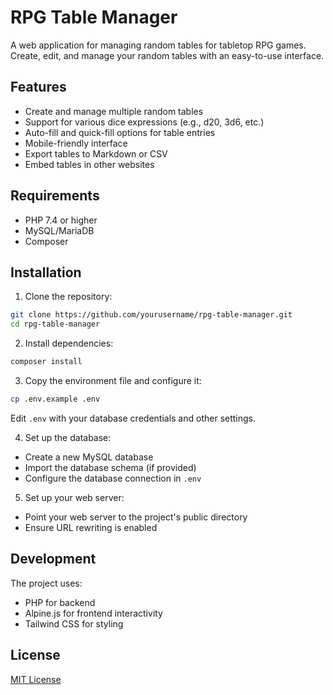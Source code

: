 # RPG Table Manager

A web application for managing random tables for tabletop RPG games. Create, edit, and manage your random tables with an easy-to-use interface.

## Features

- Create and manage multiple random tables
- Support for various dice expressions (e.g., d20, 3d6, etc.)
- Auto-fill and quick-fill options for table entries
- Mobile-friendly interface
- Export tables to Markdown or CSV
- Embed tables in other websites

## Requirements

- PHP 7.4 or higher
- MySQL/MariaDB
- Composer

## Installation

1. Clone the repository:
```bash
git clone https://github.com/yourusername/rpg-table-manager.git
cd rpg-table-manager
```

2. Install dependencies:
```bash
composer install
```

3. Copy the environment file and configure it:
```bash
cp .env.example .env
```
Edit `.env` with your database credentials and other settings.

4. Set up the database:
- Create a new MySQL database
- Import the database schema (if provided)
- Configure the database connection in `.env`

5. Set up your web server:
- Point your web server to the project's public directory
- Ensure URL rewriting is enabled

## Development

The project uses:
- PHP for backend
- Alpine.js for frontend interactivity
- Tailwind CSS for styling

## License

[MIT License](LICENSE) 